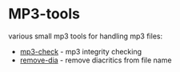 # MP3-tools
various small mp3 tools for handling mp3 files:

* [mp3-check](https://github.com/blue-sky-r/mp3-tools/tree/master/mp3-check "mp3-check page") - mp3 integrity checking
* [remove-dia](https://github.com/blue-sky-r/mp3-tools/tree/master/rename "remove-dia page") - remove diacritics from file name



